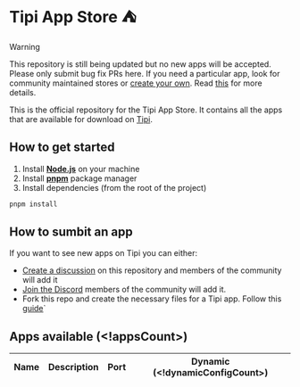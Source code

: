 # Tipi App Store ⛺

> [!WARNING]  
> This repository is still being updated but no new apps will be accepted. Please only submit bug fix PRs here. If you need a particular app, look for community maintained stores or [create your own](https://runtipi.io/docs/guides/create-your-own-app-store). Read [this](https://github.com/runtipi/runtipi/issues/2317#issuecomment-3217972183) for more details.

This is the official repository for the Tipi App Store. It contains all the apps that are available for download on [Tipi](https://github.com/runtipi/runtipi).

## How to get started

1. Install **[Node.js](https://nodejs.org/en)** on your machine
2. Install **[pnpm](https://pnpm.io/installation)** package manager
3. Install dependencies (from the root of the project)
```bash
pnpm install
```

## How to sumbit an app

If you want to see new apps on Tipi you can either:

- [Create a discussion](https://github.com/runtipi/runtipi-appstore/discussions) on this repository and members of the community will add it
- [Join the Discord](https://discord.gg/Bu9qEPnHsc) members of the community will add it.
- Fork this repo and create the necessary files for a Tipi app. Follow this [guide](https://www.runtipi.io/docs/contributing/adding-a-new-app)`

## Apps available (<!appsCount>)

| Name | Description | Port | Dynamic (<!dynamicConfigCount>) |
| ---- | ----------- | ---- | -------------------------------------- |
<!appsList>
